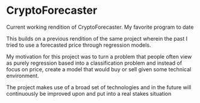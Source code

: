 # CryptoForecaster
Current working rendition of CryptoForecaster. My favorite program to date


This builds on a previous rendition of the same project wherein the past I tried to use a forecasted price through regression models.

My motivation for this project was to turn a problem that people often view as purely regression based into a classification problem
and instead of focus on price, create a model that would buy or sell given some technical environment.

The project makes use of a broad set of technologies and in the future will continuously be improved upon and put into a real stakes 
situation
